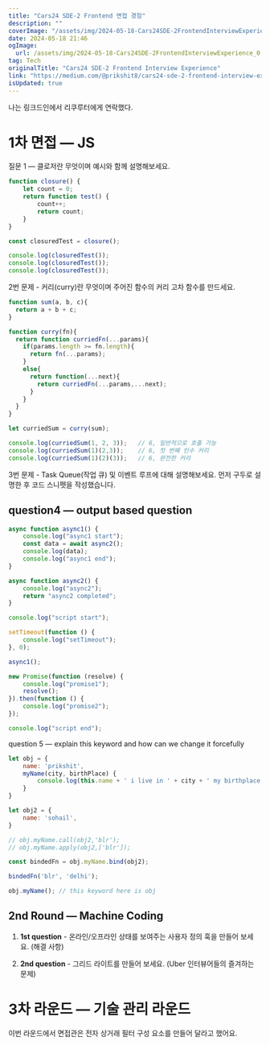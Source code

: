 ```yaml
---
title: "Cars24 SDE-2 Frontend 면접 경험"
description: ""
coverImage: "/assets/img/2024-05-18-Cars24SDE-2FrontendInterviewExperience_0.png"
date: 2024-05-18 21:46
ogImage: 
  url: /assets/img/2024-05-18-Cars24SDE-2FrontendInterviewExperience_0.png
tag: Tech
originalTitle: "Cars24 SDE-2 Frontend Interview Experience"
link: "https://medium.com/@prikshit8/cars24-sde-2-frontend-interview-experience-916345aeef3d"
isUpdated: true
---
```





나는 링크드인에서 리쿠루터에게 연락했다.

# 1차 면접 — JS

질문 1 — 클로저란 무엇이며 예시와 함께 설명해보세요.

```js
function closure() {
    let count = 0;
    return function test() {
        count++;
        return count;
    }
}

const closuredTest = closure();

console.log(closuredTest());
console.log(closuredTest());
console.log(closuredTest());
```

<div class="content-ad"></div>

2번 문제 - 커리(curry)란 무엇이며 주어진 함수의 커리 고차 함수를 만드세요.

```js
function sum(a, b, c){
  return a + b + c; 
}
```

```js
function curry(fn){
  return function curriedFn(...params){
    if(params.length >= fn.length){
      return fn(...params);
    }
    else{
      return function(...next){
        return curriedFn(...params,...next);
      }
    }
  }
}

let curriedSum = curry(sum);

console.log(curriedSum(1, 2, 3));   // 6, 일반적으로 호출 가능
console.log(curriedSum(1)(2,3));    // 6, 첫 번째 인수 커리
console.log(curriedSum(1)(2)(3));   // 6, 완전한 커리
```

3번 문제 - Task Queue(작업 큐) 및 이벤트 루프에 대해 설명해보세요.
먼저 구두로 설명한 후 코드 스니펫을 작성했습니다.

<div class="content-ad"></div>


## question4 — output based question

```js
async function async1() {
    console.log("async1 start");
    const data = await async2();
    console.log(data);
    console.log("async1 end");
}

async function async2() {
    console.log("async2");
    return "async2 completed";
}

console.log("script start");

setTimeout(function () {
    console.log("setTimeout");
}, 0);

async1();

new Promise(function (resolve) {
    console.log("promise1");
    resolve();
}).then(function () {
    console.log("promise2");
});

console.log("script end");
```

question 5 — explain this keyword and how can we change it forcefully


<div class="content-ad"></div>

```javascript
let obj = {
    name: 'prikshit',
    myName(city, birthPlace) {
        console.log(this.name + ' i live in ' + city + ' my birthplace is ' + birthPlace);
    }
}

let obj2 = {
    name: 'sohail',
}

// obj.myName.call(obj2,'blr');
// obj.myName.apply(obj2,['blr']);

const bindedFn = obj.myName.bind(obj2);

bindedFn('blr', 'delhi');

obj.myName(); // this keyword here is obj
```

## 2nd Round — Machine Coding

1. **1st question** - 온라인/오프라인 상태를 보여주는 사용자 정의 훅을 만들어 보세요. (해결 사항)

2. **2nd question** - 그리드 라이트를 만들어 보세요. (Uber 인터뷰어들의 즐겨하는 문제)


<div class="content-ad"></div>

# 3차 라운드 — 기술 관리 라운드

이번 라운드에서 면접관은 전자 상거래 필터 구성 요소를 만들어 달라고 했어요.